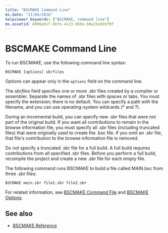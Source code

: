 ```yaml
---
title: "BSCMAKE Command Line"
ms.date: "11/04/2016"
helpviewer_keywords: ["BSCMAKE, command line"]
ms.assetid: 8006e8cf-8bfe-4c23-868a-b0a25e6bbf0f
---
```

# BSCMAKE Command Line

To run BSCMAKE, use the following command line syntax:

```
BSCMAKE [options] sbrfiles
```

Options can appear only in the `options` field on the command line.

The *sbrfiles* field specifies one or more .sbr files created by a compiler or assembler. Separate the names of .sbr files with spaces or tabs. You must specify the extension; there is no default. You can specify a path with the filename, and you can use operating-system wildcards (\* and ?).

During an incremental build, you can specify new .sbr files that were not part of the original build. If you want all contributions to remain in the browse information file, you must specify all .sbr files (including truncated files) that were originally used to create the .bsc file. If you omit an .sbr file, that file's contribution to the browse information file is removed.

Do not specify a truncated .sbr file for a full build. A full build requires contributions from all specified .sbr files. Before you perform a full build, recompile the project and create a new .sbr file for each empty file.

The following command runs BSCMAKE to build a file called MAIN.bsc from three .sbr files:

```
BSCMAKE main.sbr file1.sbr file2.sbr
```

For related information, see [BSCMAKE Command File](../../build/reference/bscmake-command-file-response-file.md) and [BSCMAKE Options](../../build/reference/bscmake-options.md).

## See also

- [BSCMAKE Reference](../../build/reference/bscmake-reference.md)
